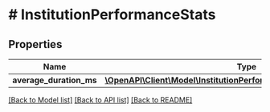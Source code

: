 # # InstitutionPerformanceStats

## Properties

Name | Type | Description | Notes
------------ | ------------- | ------------- | -------------
**average_duration_ms** | [**\OpenAPI\Client\Model\InstitutionPerformanceStatsAverageDurationMs**](InstitutionPerformanceStatsAverageDurationMs.md) |  | [optional]

[[Back to Model list]](../../README.md#models) [[Back to API list]](../../README.md#endpoints) [[Back to README]](../../README.md)
